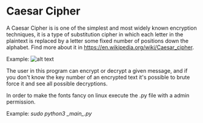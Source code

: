# Caesar Cipher
A Caesar Cipher is is one of the simplest and most widely known encryption techniques, it is a type of substitution cipher in which each letter in the plaintext is replaced by a letter some fixed number of positions down the alphabet.
Find more about it in https://en.wikipedia.org/wiki/Caesar_cipher.

Example:
![alt text](https://upload.wikimedia.org/wikipedia/commons/4/4a/Caesar_cipher_left_shift_of_3.svg)

The user in this program can encrypt or decrypt a given message, and if you don't know the key number of an encrypted text it's possible to brute force it and see all possible decryptions.

In order to make the fonts fancy on linux execute the .py file with a admin permission.

Example:
   *sudo python3 \__main__.py*
